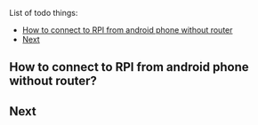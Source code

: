 
List of todo things:
- [How to connect to RPI from android phone without router](#how-to-connect-to-rpi-from-android-phone-without-router)
- [Next](#next)

## How to connect to RPI from android phone without router?

## Next
